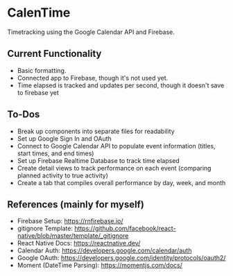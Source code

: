 # CalenTime
 Timetracking using the Google Calendar API and Firebase.
## Current Functionality
* Basic formatting.
* Connected app to Firebase, though it's not used yet.
* Time elapsed is tracked and updates per second, though it doesn't save to firebase yet
## To-Dos
* Break up components into separate files for readability
* Set up Google Sign In and OAuth
* Connect to Google Calendar API to populate event information (titles, start times, and end times)
* Set up Firebase Realtime Database to track time elapsed
* Create detail views to track performance on each event (comparing planned activity to true activity)
* Create a tab that compiles overall performance by day, week, and month
## References (mainly for myself)
* Firebase Setup: https://rnfirebase.io/
* gitignore Template: https://github.com/facebook/react-native/blob/master/template/_gitignore
* React Native Docs: https://reactnative.dev/
* Calendar Auth: https://developers.google.com/calendar/auth
* Google OAuth: https://developers.google.com/identity/protocols/oauth2/
* Moment (DateTime Parsing): https://momentjs.com/docs/